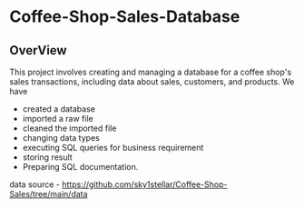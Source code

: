 # Coffee-Shop-Sales-Database
## OverView
This project involves creating and managing a database for a coffee shop's sales transactions, including data about sales, customers, and products.
We have
- created a database
- imported a raw file
- cleaned the imported file
- changing data types
- executing SQL queries for business requirement
- storing result
- Preparing SQL documentation.

data source - https://github.com/sky1stellar/Coffee-Shop-Sales/tree/main/data
  
